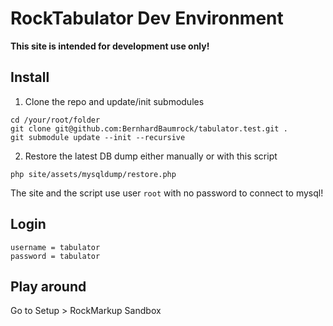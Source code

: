 # RockTabulator Dev Environment

**This site is intended for development use only!**

## Install

1) Clone the repo and update/init submodules

```
cd /your/root/folder
git clone git@github.com:BernhardBaumrock/tabulator.test.git .
git submodule update --init --recursive
```

2) Restore the latest DB dump either manually or with this script

```
php site/assets/mysqldump/restore.php
```

The site and the script use user `root` with no password to connect to mysql!

## Login

```
username = tabulator
password = tabulator
```

## Play around

Go to Setup > RockMarkup Sandbox
